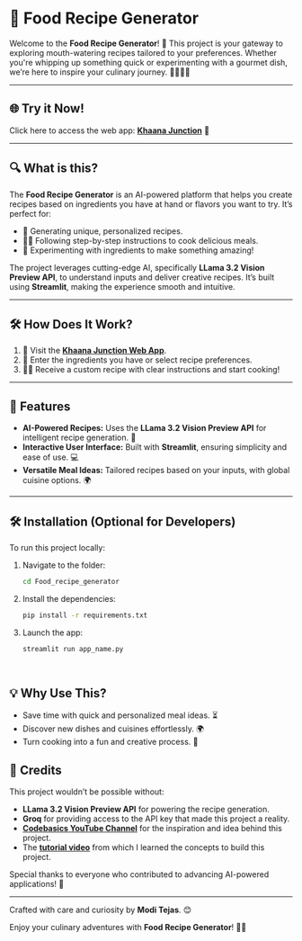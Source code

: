 # 🍴 Food Recipe Generator

Welcome to the **Food Recipe Generator**! 🎉 This project is your gateway to exploring mouth-watering recipes tailored to your preferences. Whether you're whipping up something quick or experimenting with a gourmet dish, we’re here to inspire your culinary journey. 👩‍🍳👨‍🍳

---

## 🌐 Try it Now!

Click here to access the web app: [**Khaana Junction**](https://khaana-junction.streamlit.app/) 🚀

---

## 🔍 What is this?

The **Food Recipe Generator** is an AI-powered platform that helps you create recipes based on ingredients you have at hand or flavors you want to try. It’s perfect for:
- 🥗 Generating unique, personalized recipes.
- 🧑‍🍳 Following step-by-step instructions to cook delicious meals.
- 🍲 Experimenting with ingredients to make something amazing!

The project leverages cutting-edge AI, specifically **LLama 3.2 Vision Preview API**, to understand inputs and deliver creative recipes. It’s built using **Streamlit**, making the experience smooth and intuitive.

---

## 🛠️ How Does It Work?

1. 🌟 Visit the [**Khaana Junction Web App**](https://khaana-junction.streamlit.app/).
2. 🍅 Enter the ingredients you have or select recipe preferences.
3. 🧑‍🍳 Receive a custom recipe with clear instructions and start cooking!

---

## 🚀 Features

- **AI-Powered Recipes:** Uses the **LLama 3.2 Vision Preview API** for intelligent recipe generation. 🤖
- **Interactive User Interface:** Built with **Streamlit**, ensuring simplicity and ease of use. 💻
- **Versatile Meal Ideas:** Tailored recipes based on your inputs, with global cuisine options. 🌍

---

## 🛠️ Installation (Optional for Developers)

To run this project locally:

1. Navigate to the folder:
   ```bash
   cd Food_recipe_generator
   
2. Install the dependencies:
   ```bash
   pip install -r requirements.txt

3. Launch the app:
   ```bash
   streamlit run app_name.py

  
## 💡 Why Use This?

- Save time with quick and personalized meal ideas. ⏳
- Discover new dishes and cuisines effortlessly. 🌍
- Turn cooking into a fun and creative process. 🎨

## 🙏 Credits

This project wouldn’t be possible without:

- **LLama 3.2 Vision Preview API** for powering the recipe generation.
- **Groq** for providing access to the API key that made this project a reality.
- [**Codebasics YouTube Channel**](https://www.youtube.com/@codebasics) for the inspiration and idea behind this project.
- The [**tutorial video**](https://youtu.be/qZ_J-Xg0QM4?si=szshynbhlJel0yBl) from which I learned the concepts to build this project.

Special thanks to everyone who contributed to advancing AI-powered applications! 🙌

---

Crafted with care and curiosity by **Modi Tejas**. 😊

Enjoy your culinary adventures with **Food Recipe Generator**! 🍳✨



   


   
